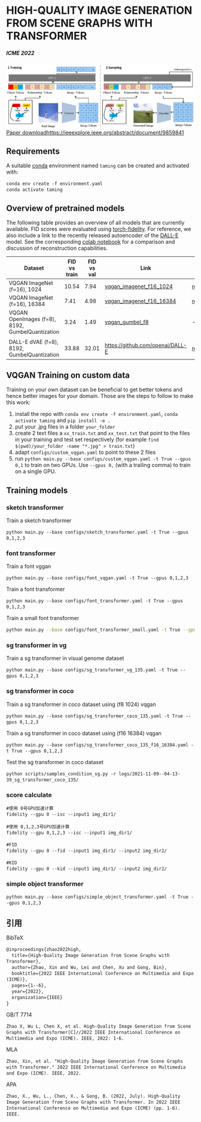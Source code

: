 # HIGH-QUALITY IMAGE GENERATION FROM SCENE GRAPHS WITH TRANSFORMER
##### ICME 2022
![teaser](assets/main_model.png)
[Paper download](https://ieeexplore.ieee.org/abstract/document/9859841)https://ieeexplore.ieee.org/abstract/document/9859841


## Requirements
A suitable [conda](https://conda.io/) environment named `taming` can be created
and activated with:

```
conda env create -f environment.yaml
conda activate taming
```
## Overview of pretrained models
The following table provides an overview of all models that are currently available. 
FID scores were evaluated using [torch-fidelity](https://github.com/toshas/torch-fidelity).
For reference, we also include a link to the recently released autoencoder of the [DALL-E](https://github.com/openai/DALL-E) model. 
See the corresponding [colab
notebook](https://colab.research.google.com/github/CompVis/taming-transformers/blob/master/scripts/reconstruction_usage.ipynb)
for a comparison and discussion of reconstruction capabilities.

| Dataset  | FID vs train | FID vs val | Link |  Samples (256x256) | Comments
| ------------- | ------------- | ------------- |-------------  | -------------  |-------------  |
| VQGAN ImageNet (f=16), 1024 |  10.54 | 7.94 | [vqgan_imagenet_f16_1024](https://heibox.uni-heidelberg.de/d/8088892a516d4e3baf92/) | [reconstructions](https://k00.fr/j626x093) | Reconstruction-FIDs.
| VQGAN ImageNet (f=16), 16384 | 7.41 | 4.98 |[vqgan_imagenet_f16_16384](https://heibox.uni-heidelberg.de/d/a7530b09fed84f80a887/)  |  [reconstructions](https://k00.fr/j626x093) | Reconstruction-FIDs.
| VQGAN OpenImages (f=8), 8192, GumbelQuantization | 3.24 | 1.49 |[vqgan_gumbel_f8](https://heibox.uni-heidelberg.de/d/2e5662443a6b4307b470/)  |  ---  | Reconstruction-FIDs.
| | |  | | || |
| DALL-E dVAE (f=8), 8192, GumbelQuantization | 33.88 | 32.01 | https://github.com/openai/DALL-E | [reconstructions](https://k00.fr/j626x093) | Reconstruction-FIDs.




## VQGAN Training on custom data

Training on your own dataset can be beneficial to get better tokens and hence better images for your domain.
Those are the steps to follow to make this work:
1. install the repo with `conda env create -f environment.yaml`, `conda activate taming` and `pip install -e .`
1. put your .jpg files in a folder `your_folder`
2. create 2 text files a `xx_train.txt` and `xx_test.txt` that point to the files in your training and test set respectively (for example `find $(pwd)/your_folder -name "*.jpg" > train.txt`)
3. adapt `configs/custom_vqgan.yaml` to point to these 2 files
4. run `python main.py --base configs/custom_vqgan.yaml -t True --gpus 0,1` to
   train on two GPUs. Use `--gpus 0,` (with a trailing comma) to train on a single GPU.

## Training models 

### sketch transformer
Train a sketch transformer
```
python main.py --base configs/sketch_transformer.yaml -t True --gpus 0,1,2,3
```

### font transformer
Train a font vggan
```
python main.py --base configs/font_vqgan.yaml -t True --gpus 0,1,2,3
```
Train a font transformer
```
python main.py --base configs/font_transformer.yaml -t True --gpus 0,1,2,3
```
Train a small font transformer
```bash
python main.py --base configs/font_transformer_small.yaml -t True --gpus 0,1,2,3
```
### sg transformer in vg
Train a sg transformer in visual genome dataset
```
python main.py --base configs/sg_transformer_vg_135.yaml -t True --gpus 0,1,2,3
```

### sg transformer in coco 
Train a sg transformer in coco dataset using (f8 1024) vqgan
```
python main.py --base configs/sg_transformer_coco_135.yaml -t True --gpus 0,1,2,3
```
Train a sg transformer in coco dataset using (f16 16384) vqgan
```
python main.py --base configs/sg_transformer_coco_135_f16_16384.yaml -t True --gpus 0,1,2,3
```
Test the sg transformer in coco dataset
```
python scripts/samples_condition_sg.py -r logs/2021-11-09--04-13-39_sg_transformer_coco_135/
```

###  score calculate
```
#使用 0号GPU加速计算 
fidelity --gpu 0 --isc --input1 img_dir1/

#使用 0,1,2,3号GPU加速计算 
fidelity --gpu 0,1,2,3 --isc --input1 img_dir1/

#FID
fidelity --gpu 0 --fid --input1 img_dir1/ --input2 img_dir2/

#KID
fidelity --gpu 0 --kid --input1 img_dir1/ --input2 img_dir2/
```
### simple object transformer
```
python main.py --base configs/simple_object_transformer.yaml -t True --gpus 0,1,2,3
```



## 引用
BibTeX
```
@inproceedings{zhao2022high,
  title={High-Quality Image Generation from Scene Graphs with Transformer},
  author={Zhao, Xin and Wu, Lei and Chen, Xu and Gong, Bin},
  booktitle={2022 IEEE International Conference on Multimedia and Expo (ICME)},
  pages={1--6},
  year={2022},
  organization={IEEE}
}
```
GB/T 7714
```
Zhao X, Wu L, Chen X, et al. High-Quality Image Generation from Scene Graphs with Transformer[C]//2022 IEEE International Conference on Multimedia and Expo (ICME). IEEE, 2022: 1-6.
```
MLA
```
Zhao, Xin, et al. "High-Quality Image Generation from Scene Graphs with Transformer." 2022 IEEE International Conference on Multimedia and Expo (ICME). IEEE, 2022.
```
APA
```
Zhao, X., Wu, L., Chen, X., & Gong, B. (2022, July). High-Quality Image Generation from Scene Graphs with Transformer. In 2022 IEEE International Conference on Multimedia and Expo (ICME) (pp. 1-6). IEEE.
```



